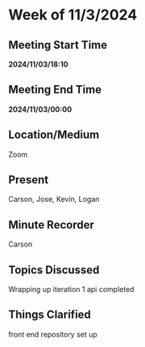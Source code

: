 # Week of 11/3/2024

## Meeting Start Time

 **2024/11/03/18:10**

## Meeting End Time

**2024/11/03/00:00**

## Location/Medium

Zoom

## Present

Carson, Jose, Kevin, Logan

## Minute Recorder

Carson

## Topics Discussed
Wrapping up iteration 1
api completed

## Things Clarified
front end repository set up
